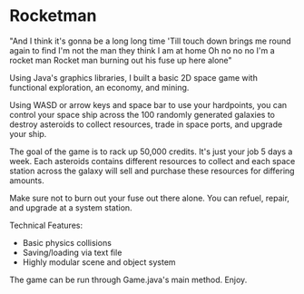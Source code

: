 # Rocketman

"And I think it's gonna be a long long time
'Till touch down brings me round again to find
I'm not the man they think I am at home
Oh no no no I'm a rocket man
Rocket man burning out his fuse up here alone"


Using Java's graphics libraries, I built a basic 2D space game with functional exploration, an economy, and mining. 

Using WASD or arrow keys and space bar to use your hardpoints, you can control your space ship across the 100 randomly generated galaxies to destroy asteroids to collect resources, trade in space ports, and upgrade your ship.

The goal of the game is to rack up 50,000 credits. It's just your job 5 days a week. Each asteroids contains different resources to collect and each space station across the galaxy will sell and purchase these resources for differing amounts.

Make sure not to burn out your fuse out there alone. You can refuel, repair, and upgrade at a system station.

Technical Features:

- Basic physics collisions
- Saving/loading via text file
- Highly modular scene and object system


The game can be run through Game.java's main method. Enjoy.
